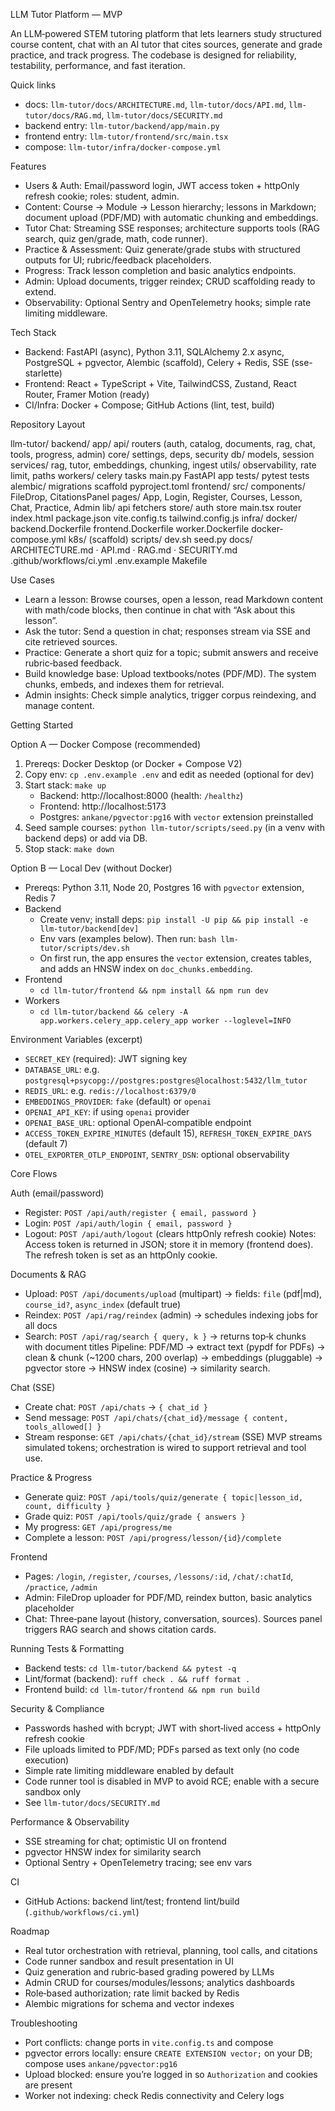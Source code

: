 LLM Tutor Platform — MVP

An LLM‑powered STEM tutoring platform that lets learners study structured course content, chat with an AI tutor that cites sources, generate and grade practice, and track progress. The codebase is designed for reliability, testability, performance, and fast iteration.

Quick links
- docs: `llm-tutor/docs/ARCHITECTURE.md`, `llm-tutor/docs/API.md`, `llm-tutor/docs/RAG.md`, `llm-tutor/docs/SECURITY.md`
- backend entry: `llm-tutor/backend/app/main.py`
- frontend entry: `llm-tutor/frontend/src/main.tsx`
- compose: `llm-tutor/infra/docker-compose.yml`

Features
- Users & Auth: Email/password login, JWT access token + httpOnly refresh cookie; roles: student, admin.
- Content: Course → Module → Lesson hierarchy; lessons in Markdown; document upload (PDF/MD) with automatic chunking and embeddings.
- Tutor Chat: Streaming SSE responses; architecture supports tools (RAG search, quiz gen/grade, math, code runner).
- Practice & Assessment: Quiz generate/grade stubs with structured outputs for UI; rubric/feedback placeholders.
- Progress: Track lesson completion and basic analytics endpoints.
- Admin: Upload documents, trigger reindex; CRUD scaffolding ready to extend.
- Observability: Optional Sentry and OpenTelemetry hooks; simple rate limiting middleware.

Tech Stack
- Backend: FastAPI (async), Python 3.11, SQLAlchemy 2.x async, PostgreSQL + pgvector, Alembic (scaffold), Celery + Redis, SSE (sse-starlette)
- Frontend: React + TypeScript + Vite, TailwindCSS, Zustand, React Router, Framer Motion (ready)
- CI/Infra: Docker + Compose; GitHub Actions (lint, test, build)

Repository Layout

llm-tutor/
  backend/
    app/
      api/            routers (auth, catalog, documents, rag, chat, tools, progress, admin)
      core/           settings, deps, security
      db/             models, session
      services/       rag, tutor, embeddings, chunking, ingest
      utils/          observability, rate limit, paths
      workers/        celery tasks
      main.py         FastAPI app
    tests/            pytest tests
    alembic/          migrations scaffold
    pyproject.toml
  frontend/
    src/
      components/     FileDrop, CitationsPanel
      pages/          App, Login, Register, Courses, Lesson, Chat, Practice, Admin
      lib/            api fetchers
      store/          auth store
      main.tsx        router
    index.html
    package.json
    vite.config.ts
    tailwind.config.js
  infra/
    docker/
      backend.Dockerfile
      frontend.Dockerfile
      worker.Dockerfile
    docker-compose.yml
    k8s/ (scaffold)
  scripts/
    dev.sh
    seed.py
  docs/
    ARCHITECTURE.md · API.md · RAG.md · SECURITY.md
  .github/workflows/ci.yml
  .env.example
  Makefile

Use Cases
- Learn a lesson: Browse courses, open a lesson, read Markdown content with math/code blocks, then continue in chat with “Ask about this lesson”.
- Ask the tutor: Send a question in chat; responses stream via SSE and cite retrieved sources.
- Practice: Generate a short quiz for a topic; submit answers and receive rubric‑based feedback.
- Build knowledge base: Upload textbooks/notes (PDF/MD). The system chunks, embeds, and indexes them for retrieval.
- Admin insights: Check simple analytics, trigger corpus reindexing, and manage content.

Getting Started

Option A — Docker Compose (recommended)
1) Prereqs: Docker Desktop (or Docker + Compose V2)
2) Copy env: `cp .env.example .env` and edit as needed (optional for dev)
3) Start stack: `make up`
   - Backend: http://localhost:8000 (health: `/healthz`)
   - Frontend: http://localhost:5173
   - Postgres: `ankane/pgvector:pg16` with `vector` extension preinstalled
4) Seed sample courses: `python llm-tutor/scripts/seed.py` (in a venv with backend deps) or add via DB.
5) Stop stack: `make down`

Option B — Local Dev (without Docker)
- Prereqs: Python 3.11, Node 20, Postgres 16 with `pgvector` extension, Redis 7
- Backend
  - Create venv; install deps: `pip install -U pip && pip install -e llm-tutor/backend[dev]`
  - Env vars (examples below). Then run: `bash llm-tutor/scripts/dev.sh`
  - On first run, the app ensures the `vector` extension, creates tables, and adds an HNSW index on `doc_chunks.embedding`.
- Frontend
  - `cd llm-tutor/frontend && npm install && npm run dev`
- Workers
  - `cd llm-tutor/backend && celery -A app.workers.celery_app.celery_app worker --loglevel=INFO`

Environment Variables (excerpt)
- `SECRET_KEY` (required): JWT signing key
- `DATABASE_URL`: e.g. `postgresql+psycopg://postgres:postgres@localhost:5432/llm_tutor`
- `REDIS_URL`: e.g. `redis://localhost:6379/0`
- `EMBEDDINGS_PROVIDER`: `fake` (default) or `openai`
- `OPENAI_API_KEY`: if using `openai` provider
- `OPENAI_BASE_URL`: optional OpenAI‑compatible endpoint
- `ACCESS_TOKEN_EXPIRE_MINUTES` (default 15), `REFRESH_TOKEN_EXPIRE_DAYS` (default 7)
- `OTEL_EXPORTER_OTLP_ENDPOINT`, `SENTRY_DSN`: optional observability

Core Flows

Auth (email/password)
- Register: `POST /api/auth/register { email, password }`
- Login: `POST /api/auth/login { email, password }`
- Logout: `POST /api/auth/logout` (clears httpOnly refresh cookie)
Notes: Access token is returned in JSON; store it in memory (frontend does). The refresh token is set as an httpOnly cookie.

Documents & RAG
- Upload: `POST /api/documents/upload` (multipart) → fields: `file` (pdf|md), `course_id?`, `async_index` (default true)
- Reindex: `POST /api/rag/reindex` (admin) → schedules indexing jobs for all docs
- Search: `POST /api/rag/search { query, k }` → returns top‑k chunks with document titles
Pipeline: PDF/MD → extract text (pypdf for PDFs) → clean & chunk (~1200 chars, 200 overlap) → embeddings (pluggable) → pgvector store → HNSW index (cosine) → similarity search.

Chat (SSE)
- Create chat: `POST /api/chats` → `{ chat_id }`
- Send message: `POST /api/chats/{chat_id}/message { content, tools_allowed[] }`
- Stream response: `GET /api/chats/{chat_id}/stream` (SSE)
MVP streams simulated tokens; orchestration is wired to support retrieval and tool use.

Practice & Progress
- Generate quiz: `POST /api/tools/quiz/generate { topic|lesson_id, count, difficulty }`
- Grade quiz: `POST /api/tools/quiz/grade { answers }`
- My progress: `GET /api/progress/me`
- Complete a lesson: `POST /api/progress/lesson/{id}/complete`

Frontend
- Pages: `/login`, `/register`, `/courses`, `/lessons/:id`, `/chat/:chatId`, `/practice`, `/admin`
- Admin: FileDrop uploader for PDF/MD, reindex button, basic analytics placeholder
- Chat: Three‑pane layout (history, conversation, sources). Sources panel triggers RAG search and shows citation cards.

Running Tests & Formatting
- Backend tests: `cd llm-tutor/backend && pytest -q`
- Lint/format (backend): `ruff check . && ruff format .`
- Frontend build: `cd llm-tutor/frontend && npm run build`

Security & Compliance
- Passwords hashed with bcrypt; JWT with short‑lived access + httpOnly refresh cookie
- File uploads limited to PDF/MD; PDFs parsed as text only (no code execution)
- Simple rate limiting middleware enabled by default
- Code runner tool is disabled in MVP to avoid RCE; enable with a secure sandbox only
- See `llm-tutor/docs/SECURITY.md`

Performance & Observability
- SSE streaming for chat; optimistic UI on frontend
- pgvector HNSW index for similarity search
- Optional Sentry + OpenTelemetry tracing; see env vars

CI
- GitHub Actions: backend lint/test; frontend lint/build (`.github/workflows/ci.yml`)

Roadmap
- Real tutor orchestration with retrieval, planning, tool calls, and citations
- Code runner sandbox and result presentation in UI
- Quiz generation and rubric‑based grading powered by LLMs
- Admin CRUD for courses/modules/lessons; analytics dashboards
- Role‑based authorization; rate limit backed by Redis
- Alembic migrations for schema and vector indexes

Troubleshooting
- Port conflicts: change ports in `vite.config.ts` and compose
- pgvector errors locally: ensure `CREATE EXTENSION vector;` on your DB; compose uses `ankane/pgvector:pg16`
- Upload blocked: ensure you’re logged in so `Authorization` and cookies are present
- Worker not indexing: check Redis connectivity and Celery logs

